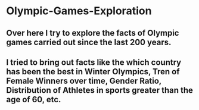 # Olympic-Games-Exploration

## Over here I try to explore the facts of Olympic games carried out since the last 200 years. 

## I tried to bring out facts like the which country has been the best in **Winter Olympics**, **Tren of Female Winners over time**, **Gender Ratio**, **Distribution of Athletes in sports greater than the age of 60**, etc.


